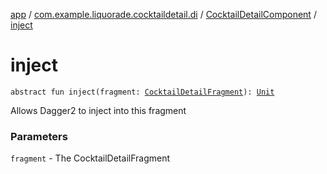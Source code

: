 [app](../../index.md) / [com.example.liquorade.cocktaildetail.di](../index.md) / [CocktailDetailComponent](index.md) / [inject](./inject.md)

# inject

`abstract fun inject(fragment: `[`CocktailDetailFragment`](../../com.example.liquorade.cocktaildetail/-cocktail-detail-fragment/index.md)`): `[`Unit`](https://kotlinlang.org/api/latest/jvm/stdlib/kotlin/-unit/index.html)

Allows Dagger2 to inject into this fragment

### Parameters

`fragment` - The CocktailDetailFragment
